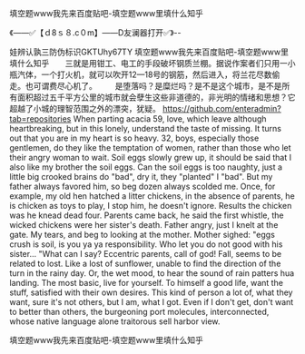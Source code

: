 填空题www我先来百度贴吧-填空题www里填什么知乎

《——✅【ｄ8ｓ８.c０m】——D友澜器打开✅》--

娃辨认孰三防伪标识GKTUhy67TY
填空题www我先来百度贴吧-填空题www里填什么知乎　　三就是用钳工、电工的手段破坏钢质兰棚。据说作案者们只用一小瓶汽体，一个打火机，就可以吹开12—18号的钢筋，然后进入，将兰花尽数偷走。也可谓费尽心机了。
　　是堕落吗？是糜烂吗？是不是这个城市，是不是所有面积超过五千平方公里的城市就会孽生这些非道德的，非光明的情绪和思想？它超越了小城的理智范围之外的漂突，犹疑。
https://github.com/enteradmin?tab=repositories
When parting acacia 59, love, which leave although heartbreaking, but in this lonely, understand the taste of missing.
It turns out that you are in my heart is so heavy.
32, boys, especially those gentlemen, do they like the temptation of women, rather than those who let their angry woman to wait.
Soil eggs slowly grew up, it should be said that I also like my brother the soil eggs.
Can the soil eggs is too naughty, just a little big crooked brains do "bad", dry it, they "planted" I "bad".
But my father always favored him, so beg dozen always scolded me.
Once, for example, my old hen hatched a litter chickens, in the absence of parents, he is chicken as toys to play, I stop him, he doesn't ignore.
Results the chicken was he knead dead four.
Parents came back, he said the first whistle, the wicked chickens were her sister's death.
Father angry, just I knelt at the gate.
My tears, and beg to looking at the mother.
Mother sighed: "eggs crush is soil, is you ya ya responsibility.
Who let you do not good with his sister...
"What can I say?
Eccentric parents, call of god!
Fall, seems to be related to lost.
Like a lost of sunflower, unable to find the direction of the turn in the rainy day.
Or, the wet mood, to hear the sound of rain patters hua landing.
The most basic, live for yourself.
To himself a good life, want the stuff, satisfied with their own desires.
This kind of person a lot of, what they want, sure it's not others, but I am, what I got.
Even if I don't get, don't want to better than others, the burgeoning port molecules, interconnected, whose native language alone traitorous sell harbor view.




填空题www我先来百度贴吧-填空题www里填什么知乎
